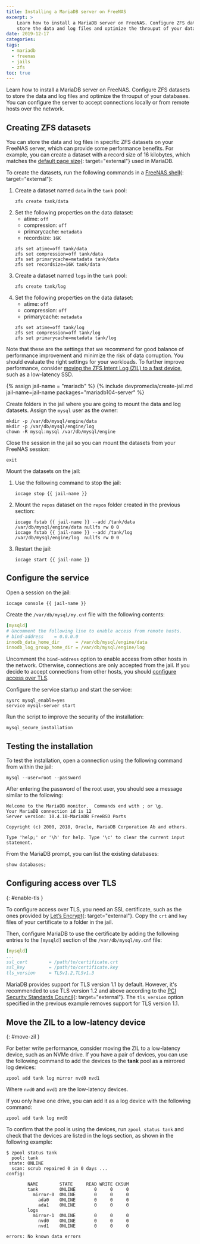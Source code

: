 ```yaml
---
title: Installing a MariaDB server on FreeNAS
excerpt: >
    Learn how to install a MariaDB server on FreeNAS. Configure ZFS datasets to
    store the data and log files and optimize the throuput of your databases.
date: 2019-12-17
categories:
tags:
  - mariadb
  - freenas
  - jails
  - zfs
toc: true
---
```


Learn how to install a MariaDB server on FreeNAS. Configure ZFS datasets to
store the data and log files and optimize the throuput of your databases. You
can configure the server to accept connections locally or from remote hosts over
the network.


## Creating ZFS datasets

You can store the data and log files in specific ZFS datasets on your FreeNAS
server, which can provide some performance benefits. For example, you can create
a dataset with a record size of 16 kilobytes, which matches the [default page
size][5]{: target="external"} used in MariaDB.

To create the datasets, run the following commands in a [FreeNAS
shell][0]{: target="external"}:

1. Create a dataset named `data` in the `tank` pool:
   ```shell
   zfs create tank/data
   ```
1. Set the following properties on the data dataset:
   * atime: `off`
   * compression: `off`
   * primarycache: `metadata`
   * recordsize: `16K`
   ```shell
   zfs set atime=off tank/data
   zfs set compression=off tank/data
   zfs set primarycache=metadata tank/data
   zfs set recordsize=16K tank/data
   ```
1. Create a dataset named `logs` in the `tank` pool:
   ```shell
   zfs create tank/log
   ```
1. Set the following properties on the data dataset:
   * atime: `off`
   * compression: `off`
   * primarycache: `metadata`
   ```shell
   zfs set atime=off tank/log
   zfs set compression=off tank/log
   zfs set primarycache=metadata tank/log
   ```

Note that these are the settings that we recommend for good balance of
performance improvement and minimize the risk of data corruption. You should
evaluate the right settings for your workloads. To further improve performance,
consider [moving the ZFS Intent Log (ZIL) to a fast device](#move-zil), such as
a low-latency SSD.

{% assign jail-name = "mariadb" %}
{% include devpromedia/create-jail.md
   jail-name=jail-name
   packages="mariadb104-server" %}

Create folders in the jail where you are going to mount the data and log
datasets. Assign the `mysql` user as the owner:
```shell
mkdir -p /var/db/mysql/engine/data
mkdir -p /var/db/mysql/engine/log
chown -R mysql:mysql /var/db/mysql/engine
```

Close the session in the jail so you can mount the datasets from your FreeNAS
session:
```shell
exit
```

Mount the datasets on the jail:

1. Use the following command to stop the jail:
   ```shell
   iocage stop {{ jail-name }}
   ```
1. Mount the `repos` dataset on the `repos` folder created in the previous
   section:
   ```shell
   iocage fstab {{ jail-name }} --add /tank/data /var/db/mysql/engine/data nullfs rw 0 0
   iocage fstab {{ jail-name }} --add /tank/log  /var/db/mysql/engine/log  nullfs rw 0 0
   ```
1. Restart the jail:
   ```shell
   iocage start {{ jail-name }}
   ```


## Configure the service

Open a session on the jail:
```shell
iocage console {{ jail-name }}
```

Create the `/var/db/mysql/my.cnf` file with the following contents:
```yaml
[mysqld]
# Uncomment the following line to enable access from remote hosts.
# bind-address    = 0.0.0.0
innodb_data_home_dir      = /var/db/mysql/engine/data
innodb_log_group_home_dir = /var/db/mysql/engine/log
```
Uncomment the `bind-address` option to enable access from other hosts in the
network. Otherwise, connections are only accepted from the jail. If you decide
to accept connections from other hosts, you should [configure access over
TLS](#enable-tls).


Configure the service startup and start the service:

```shell
sysrc mysql_enable=yes
service mysql-server start
```

Run the script to improve the security of the installation:
```
mysql_secure_installation
```


## Testing the installation

To test the installation, open a connection using the following command from
within the jail:
```shell
mysql --user=root --password
```
After entering the password of the root user, you should see a message similar
to the following:
```
Welcome to the MariaDB monitor.  Commands end with ; or \g.
Your MariaDB connection id is 12
Server version: 10.4.10-MariaDB FreeBSD Ports

Copyright (c) 2000, 2018, Oracle, MariaDB Corporation Ab and others.

Type 'help;' or '\h' for help. Type '\c' to clear the current input statement.
```

From the MariaDB prompt, you can list the existing databases:
```sql
show databases;
```


## Configuring access over TLS
{: #enable-tls }

To configure access over TLS, you need an SSL certificate, such as the ones
provided by [Let’s Encrypt][6]{: target="external"}. Copy the `crt` and `key`
files of your certificate to a folder in the jail.

Then, configure MariaDB to use the certificate by adding the following entries
to the `[mysqld]` section of the `/var/db/mysql/my.cnf` file:

```yaml
[mysqld]
...
ssl_cert        = /path/to/certificate.crt
ssl_key         = /path/to/certificate.key
tls_version     = TLSv1.2,TLSv1.3
```

MariaDB provides support for TLS version 1.1 by default. However, it's
recommended to use TLS version 1.2 and above according to the [PCI Security
Standards Council][7]{: target="external"}. The `tls_version` option specified
in the previous example removes support for TLS version 1.1.


## Move the ZIL to a low-latency device
{: #move-zil }

For better write performance, consider moving the ZIL to a low-latency device,
such as an NVMe drive. If you have a pair of devices, you can use the following
command to add the devices to the **tank** pool as a mirrored log devices:

```shell
zpool add tank log mirror nvd0 nvd1
```

Where `nvd0` and `nvd1` are the low-latency devices.

If you only have one drive, you can add it as a log device with the following
command:
```shell
zpool add tank log nvd0
```

To confirm that the pool is using the devices, run `zpool status tank` and check
that the devices are listed in the logs section, as shown in the following
example:

```shell
$ zpool status tank
  pool: tank
 state: ONLINE
  scan: scrub repaired 0 in 0 days ...
config:

        NAME        STATE     READ WRITE CKSUM
        tank        ONLINE       0     0     0
          mirror-0  ONLINE       0     0     0
            ada0    ONLINE       0     0     0
            ada1    ONLINE       0     0     0
        logs
          mirror-1  ONLINE       0     0     0
            nvd0    ONLINE       0     0     0
            nvd1    ONLINE       0     0     0

errors: No known data errors
```


[0]: https://www.ixsystems.com/documentation/freenas/11.2-U4.1/shell.html
[5]: https://mariadb.com/kb/en/library/innodb-system-variables/#innodb_page_size
[6]: https://letsencrypt.org/
[7]: https://blog.pcisecuritystandards.org/resource-guide-migrating-from-ssl-and-early-tls
